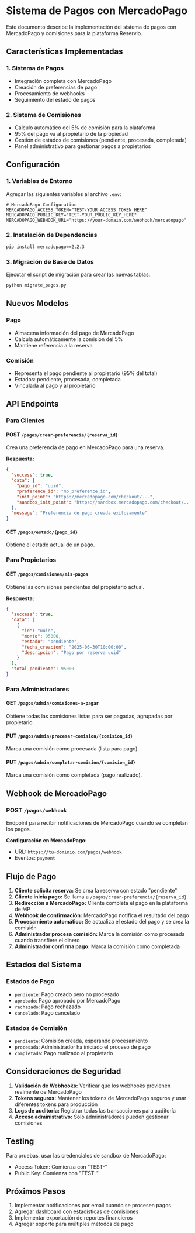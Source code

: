 # Sistema de Pagos con MercadoPago

Este documento describe la implementación del sistema de pagos con MercadoPago y comisiones para la plataforma Reservio.

## Características Implementadas

### 1. Sistema de Pagos
- Integración completa con MercadoPago
- Creación de preferencias de pago
- Procesamiento de webhooks
- Seguimiento del estado de pagos

### 2. Sistema de Comisiones
- Cálculo automático del 5% de comisión para la plataforma
- 95% del pago va al propietario de la propiedad
- Gestión de estados de comisiones (pendiente, procesada, completada)
- Panel administrativo para gestionar pagos a propietarios

## Configuración

### 1. Variables de Entorno
Agregar las siguientes variables al archivo `.env`:

```env
# MercadoPago Configuration
MERCADOPAGO_ACCESS_TOKEN="TEST-YOUR_ACCESS_TOKEN_HERE"
MERCADOPAGO_PUBLIC_KEY="TEST-YOUR_PUBLIC_KEY_HERE"
MERCADOPAGO_WEBHOOK_URL="https://your-domain.com/webhook/mercadopago"
```

### 2. Instalación de Dependencias
```bash
pip install mercadopago==2.2.3
```

### 3. Migración de Base de Datos
Ejecutar el script de migración para crear las nuevas tablas:
```bash
python migrate_pagos.py
```

## Nuevos Modelos

### Pago
- Almacena información del pago de MercadoPago
- Calcula automáticamente la comisión del 5%
- Mantiene referencia a la reserva

### Comisión
- Representa el pago pendiente al propietario (95% del total)
- Estados: pendiente, procesada, completada
- Vinculada al pago y al propietario

## API Endpoints

### Para Clientes

#### POST `/pagos/crear-preferencia/{reserva_id}`
Crea una preferencia de pago en MercadoPago para una reserva.

**Respuesta:**
```json
{
  "success": true,
  "data": {
    "pago_id": "uuid",
    "preference_id": "mp_preference_id",
    "init_point": "https://mercadopago.com/checkout/...",
    "sandbox_init_point": "https://sandbox.mercadopago.com/checkout/..."
  },
  "message": "Preferencia de pago creada exitosamente"
}
```

#### GET `/pagos/estado/{pago_id}`
Obtiene el estado actual de un pago.

### Para Propietarios

#### GET `/pagos/comisiones/mis-pagos`
Obtiene las comisiones pendientes del propietario actual.

**Respuesta:**
```json
{
  "success": true,
  "data": [
    {
      "id": "uuid",
      "monto": 95000,
      "estado": "pendiente",
      "fecha_creacion": "2025-06-30T10:00:00",
      "descripcion": "Pago por reserva uuid"
    }
  ],
  "total_pendiente": 95000
}
```

### Para Administradores

#### GET `/pagos/admin/comisiones-a-pagar`
Obtiene todas las comisiones listas para ser pagadas, agrupadas por propietario.

#### PUT `/pagos/admin/procesar-comision/{comision_id}`
Marca una comisión como procesada (lista para pago).

#### PUT `/pagos/admin/completar-comision/{comision_id}`
Marca una comisión como completada (pago realizado).

## Webhook de MercadoPago

### POST `/pagos/webhook`
Endpoint para recibir notificaciones de MercadoPago cuando se completan los pagos.

**Configuración en MercadoPago:**
- URL: `https://tu-dominio.com/pagos/webhook`
- Eventos: `payment`

## Flujo de Pago

1. **Cliente solicita reserva:** Se crea la reserva con estado "pendiente"
2. **Cliente inicia pago:** Se llama a `/pagos/crear-preferencia/{reserva_id}`
3. **Redirección a MercadoPago:** Cliente completa el pago en la plataforma de MP
4. **Webhook de confirmación:** MercadoPago notifica el resultado del pago
5. **Procesamiento automático:** Se actualiza el estado del pago y se crea la comisión
6. **Administrador procesa comisión:** Marca la comisión como procesada cuando transfiere el dinero
7. **Administrador confirma pago:** Marca la comisión como completada

## Estados del Sistema

### Estados de Pago
- `pendiente`: Pago creado pero no procesado
- `aprobado`: Pago aprobado por MercadoPago
- `rechazado`: Pago rechazado
- `cancelado`: Pago cancelado

### Estados de Comisión
- `pendiente`: Comisión creada, esperando procesamiento
- `procesada`: Administrador ha iniciado el proceso de pago
- `completada`: Pago realizado al propietario

## Consideraciones de Seguridad

1. **Validación de Webhooks:** Verificar que los webhooks provienen realmente de MercadoPago
2. **Tokens seguros:** Mantener los tokens de MercadoPago seguros y usar diferentes tokens para producción
3. **Logs de auditoría:** Registrar todas las transacciones para auditoría
4. **Acceso administrativo:** Solo administradores pueden gestionar comisiones

## Testing

Para pruebas, usar las credenciales de sandbox de MercadoPago:
- Access Token: Comienza con "TEST-"
- Public Key: Comienza con "TEST-"

## Próximos Pasos

1. Implementar notificaciones por email cuando se procesen pagos
2. Agregar dashboard con estadísticas de comisiones
3. Implementar exportación de reportes financieros
4. Agregar soporte para múltiples métodos de pago
